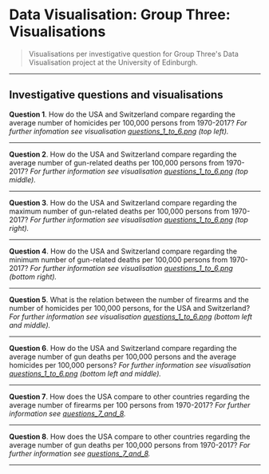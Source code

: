 # Data Visualisation: Group Three: Visualisations

> Visualisations per investigative question for Group Three's Data Visualisation project at the University of Edinburgh.

---

## Investigative questions and visualisations

**Question 1**. How do the USA and Switzerland compare regarding the average number of homicides per 100,000 persons from 1970-2017? *For further infomation see visualisation [questions_1_to_6.png](https://github.com/data-visualisation-group-three/visualisations/blob/master/questions_1_to_6.png) (top left).*

---

**Question 2**. How do the USA and Switzerland compare regarding the average number of gun-related deaths per 100,000 persons from 1970-2017? *For further information see visualisation [questions_1_to_6.png](https://github.com/data-visualisation-group-three/visualisations/blob/master/questions_1_to_6.png) (top middle).*

---

**Question 3**. How do the USA and Switzerland compare regarding the maximum number of gun-related deaths per 100,000 persons from 1970-2017?  *For further information see visualisation [questions_1_to_6.png](https://github.com/data-visualisation-group-three/visualisations/blob/master/questions_1_to_6.png) (top right).*

---

**Question 4**. How do the USA and Switzerland compare regarding the minimum number of gun-related deaths per 100,000 persons from 1970-2017? *For further information see visualisation [questions_1_to_6.png](https://github.com/data-visualisation-group-three/visualisations/blob/master/questions_1_to_6.png) (bottom right).*

---

**Question 5**. What is the relation between the number of firearms and the number of homicides per 100,000 persons, for the USA and Switzerland? *For further information see visualisation [questions_1_to_6.png](https://github.com/data-visualisation-group-three/visualisations/blob/master/questions_1_to_6.png) (bottom left and middle).*

---

**Question 6**. How do the USA and Switzerland compare regarding the average number of gun deaths per 100,000 persons and the average homicides per 100,000 persons? *For further information see visualisation [questions_1_to_6.png](https://github.com/data-visualisation-group-three/visualisations/blob/master/questions_1_to_6.png) (bottom left and middle).*

---

**Question 7**. How does the USA compare to other countries regarding the average number of firearms per 100 persons from 1970-2017? *For further information see [questions_7_and_8](https://github.com/data-visualisation-group-three/visualisations/blob/master/questions_7_and_8.png).*

---

**Question 8**. How does the USA compare to other countries regarding the average number of gun deaths per 100,000 persons from 1970-2017? *For further information see [questions_7_and_8](https://github.com/data-visualisation-group-three/visualisations/blob/master/questions_7_and_8.png).*

---
  
 




